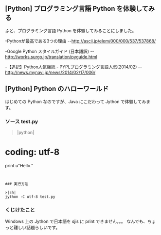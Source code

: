 ## [Python] プログラミング言語 Python を体験してみる

ふと、プログラミング言語 Python を体験してみることにしました。

-Pythonが最高である3つの理由
--http://ascii.jp/elem/000/000/537/537868/

-Google Python スタイルガイド (日本語訳)
--http://works.surgo.jp/translation/pyguide.html

-【追記】Python人気継続 - PYPLプログラミング言語人気(2014/02)
--http://news.mynavi.jp/news/2014/02/17/006/


## [Python] Python のハローワールド

はじめての Python なのですが、Java にこだわって Jython で体験してみます。

### ソース test.py

>|python|
# coding: utf-8
print u"Hello."
```


### 実行方法

>|sh|
jython -C utf-8 test.py
```


### くじけたこと

Windows 上の Jython で日本語を sjis に print できません。。。
なんでも、ちょっと難しい話題らしいです。

